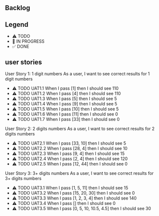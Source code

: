 ## Backlog

## Legend

- ⚠ TODO
- 🚧 IN PROGRESS
- ✅ DONE

## user stories

User Story 1: 1 digit numbers
As a user, I want to see correct results for 1 digit numbers

- ⚠ TODO UAT1.1 When I pass [1] then I should see 110
- ⚠ TODO UAT1.2 When I pass [4] then I should see 110
- ⚠ TODO UAT1.3 When I pass [5] then I should see 5
- ⚠ TODO UAT1.4 When I pass [9] then I should see 5
- ⚠ TODO UAT1.5 When I pass [10] then I should see 5
- ⚠ TODO UAT1.6 When I pass [11] then I should see 0
- ⚠ TODO UAT1.7 When I pass [33] then I should see 0

User Story 2: 2 digits numbers
As a user, I want to see correct results for 2 digits numbers

- ⚠ TODO UAT2.1 When I pass [33, 10] then I should see 5
- ⚠ TODO UAT2.2 When I pass [28, 4] then I should see 10
- ⚠ TODO UAT2.3 When I pass [9, 4] then I should see 15
- ⚠ TODO UAT2.4 When I pass [2, 4] then I should see 120
- ⚠ TODO UAT2.5 When I pass [12, 44] then I should see 0

User Story 3: 3+ digits numbers
As a user, I want to see correct results for 3+ digits numbers

- ⚠ TODO UAT3.1 When I pass [1, 5, 11] then I should see 15
- ⚠ TODO UAT3.2 When I pass [15, 20, 30] then I should see 0
- ⚠ TODO UAT3.3 When I pass [1, 2, 3, 4] then I should see 140
- ⚠ TODO UAT3.4 When I pass [] then I should see 0
- ⚠ TODO UAT3.5 When I pass [0, 5, 10, 10.5, 4.5] then I should see 30
